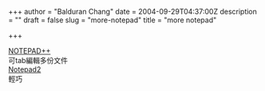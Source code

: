 +++
author = "Balduran Chang"
date = 2004-09-29T04:37:00Z
description = ""
draft = false
slug = "more-notepad"
title = "more notepad"

+++


[ NOTEPAD++](http://notepad-plus.sourceforge.net/uk/site.htm ".:: NOTEPAD     ::.")  
 可tab編輯多份文件  
[Notepad2](http://www.flos-freeware.ch/notepad2.html "flo's freeware - Notepad2")  
 輕巧

